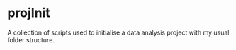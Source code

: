 # projInit
A collection of scripts used to initialise a data analysis project with my usual folder structure.
